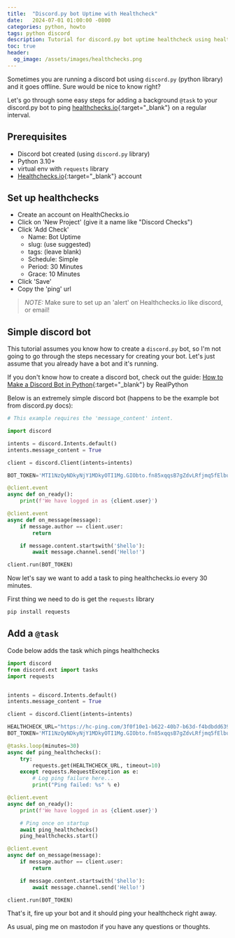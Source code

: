 ```yaml
---
title:  "Discord.py bot Uptime with Healthcheck"
date:   2024-07-01 01:00:00 -0800
categories: python, howto
tags: python discord
description: Tutorial for discord.py bot uptime healthcheck using healthcheck.io
toc: true
header:
  og_image: /assets/images/healthchecks.png
---
```


Sometimes you are running a discord bot using `discord.py` (python library) and it goes offline.  Sure would be nice to know right?

Let's go through some easy steps for adding a background `@task` to your discord.py bot to ping [healthchecks.io](https://healthchecks.io/){:target="_blank"} on a regular interval.

## Prerequisites
* Discord bot created (using `discord.py` library)
* Python 3.10+ 
* virtual env with `requests` library 
* [Healthchecks.io](https://healthchecks.io){:target="_blank"} account


## Set up healthchecks

* Create an account on HealthChecks.io
* Click on 'New Project' (give it a name like "Discord Checks")
* Click 'Add Check'
  * Name: Bot Uptime
  * slug: (use suggested)
  * tags: (leave blank)
  * Schedule: Simple
  * Period: 30 Minutes
  * Grace: 10 Minutes
* Click 'Save'
* Copy the 'ping' url


> *NOTE:* Make sure to set up an 'alert' on Healthchecks.io like discord, or email!

    

## Simple discord bot

This tutorial assumes you know how to create a `discord.py` bot, so I'm not going to go through the steps necessary for creating your bot.  Let's just assume that you already have a bot and it's running.

If you don't know how to create a discord bot, check out the guide: [How to Make a Discord Bot in Python](https://realpython.com/how-to-make-a-discord-bot-python/){:target="_blank"} by RealPython

Below is an extremely simple discord bot (happens to be the example bot from discord.py docs):


```python
# This example requires the 'message_content' intent.

import discord

intents = discord.Intents.default()
intents.message_content = True

client = discord.Client(intents=intents)

BOT_TOKEN='MTI1NzQyNDkyNjY1MDkyOTI1Mg.GIObto.fn85xqqsB7gZdvLRfjmq5fElbuDFX78eJnIXw'

@client.event
async def on_ready():
    print(f'We have logged in as {client.user}')

@client.event
async def on_message(message):
    if message.author == client.user:
        return

    if message.content.startswith('$hello'):
        await message.channel.send('Hello!')

client.run(BOT_TOKEN)

```

Now let's say we want to add a task to ping healthchecks.io every 30 minutes.

First thing we need to do is get the `requests` library

```bash
pip install requests
```

## Add a `@task`

Code below adds the task which pings healthchecks

```python
import discord
from discord.ext import tasks
import requests


intents = discord.Intents.default()
intents.message_content = True

client = discord.Client(intents=intents)

HEALTHCHECK_URL="https://hc-ping.com/3f0f10e1-b622-40b7-b63d-f4bdbdd6399"
BOT_TOKEN='MTI1NzQyNDkyNjY1MDkyOTI1Mg.GIObto.fn85xqqsB7gZdvLRfjmq5fElbuDFX78eJnIXw'

@tasks.loop(minutes=30)
async def ping_healthchecks():
    try:
        requests.get(HEALTHCHECK_URL, timeout=10)
    except requests.RequestException as e:
        # Log ping failure here...
        print("Ping failed: %s" % e)

@client.event
async def on_ready():
    print(f'We have logged in as {client.user}')

    # Ping once on startup
    await ping_healthchecks()
    ping_healthchecks.start()

@client.event
async def on_message(message):
    if message.author == client.user:
        return

    if message.content.startswith('$hello'):
        await message.channel.send('Hello!')

client.run(BOT_TOKEN)
```

That's it, fire up your bot and it should ping your healthcheck right away.

As usual, ping me on mastodon if you have any questions or thoughts.
